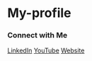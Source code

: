 # My-profile
### Connect with Me

[LinkedIn](https://www.linkedin.com/in/madhuri-madineni-03b60a271/)
[YouTube](https://www.youtube.com/@mm_Talks21)
[Website](https://linktr.ee/madhuri_21)
